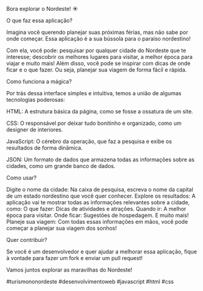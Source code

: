 Bora explorar o Nordeste! ☀️

O que faz essa aplicação?

Imagina você querendo planejar suas próximas férias, mas não sabe por onde começar. Essa aplicação é a sua bússola para o paraíso nordestino!

Com ela, você pode: pesquisar por qualquer cidade do Nordeste que te interesse; descobrir os melhores lugares para visitar, a melhor época para viajar e muito mais!
Além disso, você pode se inspirar com dicas de onde ficar e o que fazer. Ou seja, planejar sua viagem de forma fácil e rápida.

Como funciona a mágica?

Por trás dessa interface simples e intuitiva, temos a união de algumas tecnologias poderosas:

HTML: A estrutura básica da página, como se fosse a ossatura de um site.

CSS: O responsável por deixar tudo bonitinho e organizado, como um designer de interiores.

JavaScript: O cérebro da operação, que faz a pesquisa e exibe os resultados de forma dinâmica.

JSON: Um formato de dados que armazena todas as informações sobre as cidades, como um grande banco de dados.

Como usar?

Digite o nome da cidade: Na caixa de pesquisa, escreva o nome da capital de um estado nordestino que você quer conhecer.
Explore os resultados: A aplicação vai te mostrar todas as informações relevantes sobre a cidade, como:
O que fazer: Dicas de atividades e atrações.
Quando ir: A melhor época para visitar.
Onde ficar: Sugestões de hospedagem.
E muito mais!
Planeje sua viagem: Com todas essas informações em mãos, você pode começar a planejar sua viagem dos sonhos!

Quer contribuir?

Se você é um desenvolvedor e quer ajudar a melhorar essa aplicação, fique à vontade para fazer um fork e enviar um pull request!

Vamos juntos explorar as maravilhas do Nordeste!

#turismononordeste #desenvolvimentoweb #javascript #html #css
